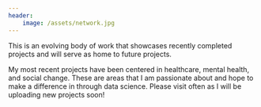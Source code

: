 ```yaml
---
header:
    image: /assets/network.jpg
---
```



This is an evolving body of work that showcases recently completed projects and will serve as home to future projects. 

My most recent projects have been centered in healthcare, mental health, and social change. These are areas that I am passionate about and hope to make a difference in through data science. Please visit often as I will be uploading new projects soon!
